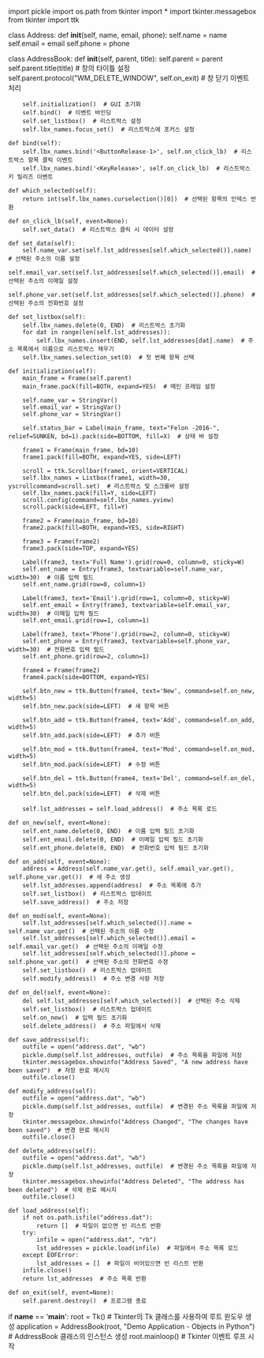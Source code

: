 import pickle
import os.path
from tkinter import *
import tkinter.messagebox
from tkinter import ttk

class Address:
    def __init__(self, name, email, phone):
        self.name = name
        self.email = email
        self.phone = phone

class AddressBook:
    def __init__(self, parent, title):
        self.parent = parent
        self.parent.title(title)  # 창의 타이틀 설정
        self.parent.protocol("WM_DELETE_WINDOW", self.on_exit)  # 창 닫기 이벤트 처리

        self.initialization()  # GUI 초기화
        self.bind()  # 이벤트 바인딩
        self.set_listbox()  # 리스트박스 설정
        self.lbx_names.focus_set()  # 리스트박스에 포커스 설정

    def bind(self):
        self.lbx_names.bind('<ButtonRelease-1>', self.on_click_lb)  # 리스트박스 항목 클릭 이벤트
        self.lbx_names.bind('<KeyRelease>', self.on_click_lb)  # 리스트박스 키 릴리즈 이벤트

    def which_selected(self):
        return int(self.lbx_names.curselection()[0])  # 선택된 항목의 인덱스 반환

    def on_click_lb(self, event=None):
        self.set_data()  # 리스트박스 클릭 시 데이터 설정

    def set_data(self):
        self.name_var.set(self.lst_addresses[self.which_selected()].name)  # 선택된 주소의 이름 설정
        self.email_var.set(self.lst_addresses[self.which_selected()].email)  # 선택된 주소의 이메일 설정
        self.phone_var.set(self.lst_addresses[self.which_selected()].phone)  # 선택된 주소의 전화번호 설정

    def set_listbox(self):
        self.lbx_names.delete(0, END)  # 리스트박스 초기화
        for dat in range(len(self.lst_addresses)):
            self.lbx_names.insert(END, self.lst_addresses[dat].name)  # 주소 목록에서 이름으로 리스트박스 채우기
        self.lbx_names.selection_set(0)  # 첫 번째 항목 선택

    def initialization(self):
        main_frame = Frame(self.parent)
        main_frame.pack(fill=BOTH, expand=YES)  # 메인 프레임 설정

        self.name_var = StringVar()
        self.email_var = StringVar()
        self.phone_var = StringVar()

        self.status_bar = Label(main_frame, text="Felon -2016-", relief=SUNKEN, bd=1).pack(side=BOTTOM, fill=X)  # 상태 바 설정

        frame1 = Frame(main_frame, bd=10)
        frame1.pack(fill=BOTH, expand=YES, side=LEFT)

        scroll = ttk.Scrollbar(frame1, orient=VERTICAL)
        self.lbx_names = Listbox(frame1, width=30, yscrollcommand=scroll.set)  # 리스트박스 및 스크롤바 설정
        self.lbx_names.pack(fill=Y, side=LEFT)
        scroll.config(command=self.lbx_names.yview)
        scroll.pack(side=LEFT, fill=Y)

        frame2 = Frame(main_frame, bd=10)
        frame2.pack(fill=BOTH, expand=YES, side=RIGHT)

        frame3 = Frame(frame2)
        frame3.pack(side=TOP, expand=YES)

        Label(frame3, text='Full Name').grid(row=0, column=0, sticky=W)
        self.ent_name = Entry(frame3, textvariable=self.name_var, width=30)  # 이름 입력 필드
        self.ent_name.grid(row=0, column=1)

        Label(frame3, text='Email').grid(row=1, column=0, sticky=W)
        self.ent_email = Entry(frame3, textvariable=self.email_var, width=30)  # 이메일 입력 필드
        self.ent_email.grid(row=1, column=1)

        Label(frame3, text='Phone').grid(row=2, column=0, sticky=W)
        self.ent_phone = Entry(frame3, textvariable=self.phone_var, width=30)  # 전화번호 입력 필드
        self.ent_phone.grid(row=2, column=1)

        frame4 = Frame(frame2)
        frame4.pack(side=BOTTOM, expand=YES)

        self.btn_new = ttk.Button(frame4, text='New', command=self.on_new, width=5)
        self.btn_new.pack(side=LEFT)  # 새 항목 버튼

        self.btn_add = ttk.Button(frame4, text='Add', command=self.on_add, width=5)
        self.btn_add.pack(side=LEFT)  # 추가 버튼

        self.btn_mod = ttk.Button(frame4, text='Mod', command=self.on_mod, width=5)
        self.btn_mod.pack(side=LEFT)  # 수정 버튼

        self.btn_del = ttk.Button(frame4, text='Del', command=self.on_del, width=5)
        self.btn_del.pack(side=LEFT)  # 삭제 버튼

        self.lst_addresses = self.load_address()  # 주소 목록 로드

    def on_new(self, event=None):
        self.ent_name.delete(0, END)  # 이름 입력 필드 초기화
        self.ent_email.delete(0, END)  # 이메일 입력 필드 초기화
        self.ent_phone.delete(0, END)  # 전화번호 입력 필드 초기화

    def on_add(self, event=None):
        address = Address(self.name_var.get(), self.email_var.get(), self.phone_var.get())  # 새 주소 생성
        self.lst_addresses.append(address)  # 주소 목록에 추가
        self.set_listbox()  # 리스트박스 업데이트
        self.save_address()  # 주소 저장

    def on_mod(self, event=None):
        self.lst_addresses[self.which_selected()].name = self.name_var.get()  # 선택된 주소의 이름 수정
        self.lst_addresses[self.which_selected()].email = self.email_var.get()  # 선택된 주소의 이메일 수정
        self.lst_addresses[self.which_selected()].phone = self.phone_var.get()  # 선택된 주소의 전화번호 수정
        self.set_listbox()  # 리스트박스 업데이트
        self.modify_address()  # 주소 변경 사항 저장

    def on_del(self, event=None):
        del self.lst_addresses[self.which_selected()]  # 선택된 주소 삭제
        self.set_listbox()  # 리스트박스 업데이트
        self.on_new()  # 입력 필드 초기화
        self.delete_address()  # 주소 파일에서 삭제

    def save_address(self):
        outfile = open("address.dat", "wb")
        pickle.dump(self.lst_addresses, outfile)  # 주소 목록을 파일에 저장
        tkinter.messagebox.showinfo("Address Saved", "A new address have been saved")  # 저장 완료 메시지
        outfile.close()

    def modify_address(self):
        outfile = open("address.dat", "wb")
        pickle.dump(self.lst_addresses, outfile)  # 변경된 주소 목록을 파일에 저장
        tkinter.messagebox.showinfo("Address Changed", "The changes have been saved")  # 변경 완료 메시지
        outfile.close()

    def delete_address(self):
        outfile = open("address.dat", "wb")
        pickle.dump(self.lst_addresses, outfile)  # 변경된 주소 목록을 파일에 저장
        tkinter.messagebox.showinfo("Address Deleted", "The address has been deleted")  # 삭제 완료 메시지
        outfile.close()

    def load_address(self):
        if not os.path.isfile("address.dat"):
            return []  # 파일이 없으면 빈 리스트 반환
        try:
            infile = open("address.dat", "rb")
            lst_addresses = pickle.load(infile)  # 파일에서 주소 목록 로드
        except EOFError:
            lst_addresses = []  # 파일이 비어있으면 빈 리스트 반환
        infile.close()
        return lst_addresses  # 주소 목록 반환

    def on_exit(self, event=None):
        self.parent.destroy()  # 프로그램 종료

if __name__ == '__main__':
    root = Tk()  # Tkinter의 Tk 클래스를 사용하여 루트 윈도우 생성
    application = AddressBook(root, "Demo Application - Objects in Python")  # AddressBook 클래스의 인스턴스 생성
    root.mainloop()  # Tkinter 이벤트 루프 시작

